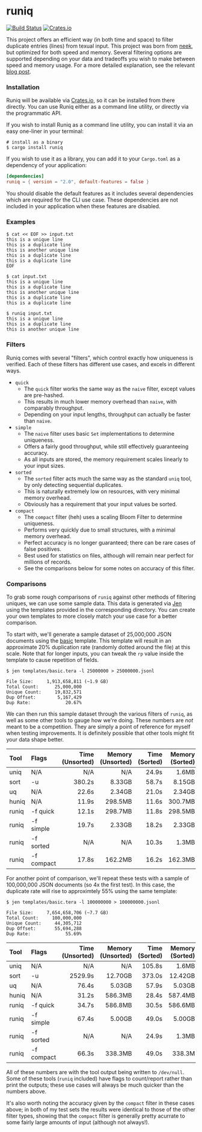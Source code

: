 # runiq
[![Build Status](https://img.shields.io/github/actions/workflow/status/whitfin/runiq/rust.yml?branch=main)](https://github.com/whitfin/runiq/actions) [![Crates.io](https://img.shields.io/crates/v/runiq.svg)](https://crates.io/crates/runiq)

This project offers an efficient way (in both time and space) to filter duplicate entries (lines) from texual input. This project was born from [neek](https://github.com/whitfin/neek), but optimized for both speed and memory. Several filtering options are supported depending on your data and tradeoffs you wish to make between speed and memory usage. For a more detailed explanation, see the relevant [blog post](https://whitfin.io/filtering-unique-logs-using-rust/).

### Installation

Runiq will be available via [Crates.io](https://crates.io/crates/runiq), so it can be installed from there directly. You can use Runiq either as a command line utility, or directly via the programmatic API.

If you wish to install Runiq as a command line utility, you can install it via an easy one-liner in your terminal:

```shell
# install as a binary
$ cargo install runiq
```

If you wish to use it as a library, you can add it to your `Cargo.toml` as a dependency of your application:

```toml
[dependencies]
runiq = { version = "2.0", default-features = false }
```

You should disable the default features as it includes several dependencies which are required for the CLI use case. These dependencies are not included in your application when these features are disabled.

### Examples

```shell
$ cat << EOF >> input.txt
this is a unique line
this is a duplicate line
this is another unique line
this is a duplicate line
this is a duplicate line
EOF

$ cat input.txt
this is a unique line
this is a duplicate line
this is another unique line
this is a duplicate line
this is a duplicate line

$ runiq input.txt
this is a unique line
this is a duplicate line
this is another unique line
```

### Filters

Runiq comes with several "filters", which control exactly how uniqueness is verified. Each of these filters has different use cases, and excels in different ways.

* `quick`
    * The `quick` filter works the same way as the `naive` filter, except values are pre-hashed.
    * This results in much lower memory overhead than `naive`, with comparably throughput.
    * Depending on your input lengths, throughput can actually be faster than `naive`.
* `simple`
    * The `naive` filter uses basic `Set` implementations to determine uniqueness.
    * Offers a fairly good throughput, while still effectively guaranteeing accuracy.
    * As all inputs are stored, the memory requirement scales linearly to your input sizes.
* `sorted`
    * The `sorted` filter acts much the same way as the standard `uniq` tool, by only detecting sequential duplicates.
    * This is naturally extremely low on resources, with very minimal memory overhead.
    * Obviously has a requirement that your input values be sorted.
* `compact`
    * The `compact` filter (heh) uses a scaling Bloom Filter to determine uniqueness.
    * Performs very quickly due to small structures, with a minimal memory overhead.
    * Perfect accuracy is no longer guaranteed; there can be rare cases of false positives.
    * Best used for statistics on files, although will remain near perfect for millions of records.
    * See the comparisons below for some notes on accuracy of this filter.

### Comparisons

To grab some rough comparisons of `runiq` against other methods of filtering uniques, we can use some sample data. This data is generated via [Jen](https://github.com/whitfin/jen) using the templates provided in the corresponding directory. You can create your own templates to more closely match your use case for a better comparison.

To start with, we'll generate a sample dataset of 25,000,000 JSON documents using the [basic](./templates/basic.tera) template. This template will result in an approximate 20% duplication rate (randomly dotted around the file) at this scale. Note that for longer inputs, you can tweak the `rp` value inside the template to cause repetition of fields.

```
$ jen templates/basic.tera -l 25000000 > 25000000.jsonl

File Size:     1,913,658,811 (~1.9 GB)
Total Count:      25,000,000
Unique Count:     19,832,571
Dup Offset:        5,167,429
Dup Rate:             20.67%
```

We can then run this sample dataset through the various filters of `runiq`, as well as some other tools to gauge how we're doing. These numbers are *not* meant to be a competition. They are simply a point of reference for myself when testing improvements. It is definitely possible that other tools might fit your data shape better.

| Tool  | Flags      | Time (Unsorted) | Memory (Unsorted) | Time (Sorted) | Memory (Sorted) |
|:------|:-----------|----------------:|------------------:|--------------:|----------------:|
| uniq  | N/A        | N/A             | N/A               | 24.9s         | 1.6MB           |
| sort  | -u         | 380.2s          | 8.33GB            | 58.7s         | 8.15GB          |
| uq    | N/A        | 22.6s           | 2.34GB            | 21.0s         | 2.34GB          |
| huniq | N/A        | 11.9s           | 298.5MB           | 11.6s         | 300.7MB         |
| runiq | -f quick   | 12.1s           | 298.7MB           | 11.8s         | 298.5MB         |
| runiq | -f simple  | 19.7s           | 2.33GB            | 18.2s         | 2.33GB          |
| runiq | -f sorted  | N/A             | N/A               | 10.3s         | 1.3MB           |
| runiq | -f compact | 17.8s           | 162.2MB           | 16.2s         | 162.3MB         |

For another point of comparison, we'll repeat these tests with a sample of 100,000,000 JSON documents (so 4x the first test). In this case, the duplicate rate will rise to approximtely 55% using the same template:

```
$ jen templates/basic.tera -l 100000000 > 100000000.jsonl

File Size:     7,654,658,706 (~7.7 GB)
Total Count:     100,000,000
Unique Count:     44,305,712
Dup Offset:       55,694,288
Dup Rate:             55.69%
```

| Tool  | Flags      | Time (Unsorted) | Memory (Unsorted) | Time (Sorted) | Memory (Sorted) |
|:------|:-----------|----------------:|------------------:|--------------:|----------------:|
| uniq  | N/A        | N/A             | N/A               | 105.8s        | 1.6MB           |
| sort  | -u         | 2529.9s         | 12.70GB           | 373.0s        | 12.42GB         |
| uq    | N/A        | 76.4s           | 5.03GB            | 57.9s         | 5.03GB          |
| huniq | N/A        | 31.2s           | 586.3MB           | 28.4s         | 587.4MB         |
| runiq | -f quick   | 34.7s           | 586.8MB           | 30.5s         | 586.6MB         |
| runiq | -f simple  | 67.4s           | 5.00GB            | 49.0s         | 5.00GB          |
| runiq | -f sorted  | N/A             | N/A               | 24.9s         | 1.3MB           |
| runiq | -f compact | 66.3s           | 338.3MB           | 49.0s         | 338.3M          |

All of these numbers are with the tool output being written to `/dev/null`. Some of these tools (`runiq` included) have flags to count/report rather than print the outputs; these use cases will always be much quicker than the numbers above.

It's also worth noting the accuracy given by the `compact` filter in these cases above; in both of my test sets the results were identical to those of the other filter types, showing that the `compact` filter is generally pretty acurrate to some fairly large amounts of input (although not always!).
